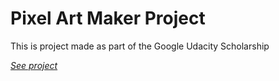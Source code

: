 # Pixel Art Maker Project

This is project made as part of the Google Udacity Scholarship

[_See project_](https://annrogal.github.io/PixelArtMaker/)